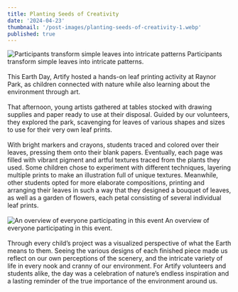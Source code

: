 ```yaml
---
title: Planting Seeds of Creativity
date: '2024-04-23'
thumbnail: '/post-images/planting-seeds-of-creativity-1.webp'
published: true
---
```


![Participants transform simple leaves into intricate patterns]({thumbnail})
Participants transform simple leaves into intricate patterns.<br /><br />
This Earth Day, Artify hosted a hands-on leaf printing activity at Raynor Park, as children connected with nature while also learning about the environment through art.<br /><br />
That afternoon, young artists gathered at tables stocked with drawing supplies and paper ready to use at their disposal. Guided by our volunteers, they explored the park, scavenging for leaves of various shapes and sizes to use for their very own leaf prints.<br /><br />
With bright markers and crayons, students traced and colored over their leaves, pressing them onto their blank papers. Eventually, each page was filled with vibrant pigment and artful textures traced from the plants they used. Some children chose to experiment with different techniques, layering multiple prints to make an illustration full of unique textures. Meanwhile, other students opted for more elaborate compositions, printing and arranging their leaves in such a way that they designed a bouquet of leaves, as well as a garden of flowers, each petal consisting of several individual leaf prints.<br /><br />
![An overview of everyone participating in this event](/post-images/planting-seeds-of-creativity-2.webp)
An overview of everyone participating in this event.<br /><br />
Through every child’s project was a visualized perspective of what the Earth means to them. Seeing the various designs of each finished piece made us reflect on our own perceptions of the scenery, and the intricate variety of life in every nook and cranny of our environment. For Artify volunteers and students alike, the day was a celebration of nature’s endless inspiration and a lasting reminder of the true importance of the environment around us.<br /><br />
